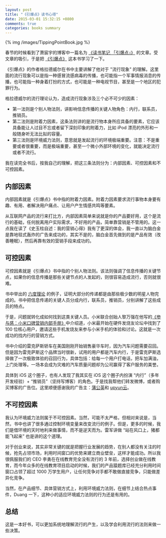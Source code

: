 ```yaml
---
layout: post
title: "《引爆点》读书心得"
date: 2015-03-01 15:32:15 +0800
comments: true
categories: books summary
---
```


{% img /images/TippingPointBook.jpg %}

春节的时候看到了萧宸宇的博客中一篇名为 [《读书笔记 「引爆点」》](http://iiiyu.com/2015/01/31/read-the-tipping-point/) 的文章。受文章的吸引，于是把 [《引爆点》](http://book.douban.com/subject/3900987/) 这本书学习了一下。

《引爆点》的作者格拉德威尔在书中主要讲解了他对于 "流行现象" 的理解。这里面的流行现象可以是指一种感冒流感病毒的传播，也可能指一个军事情报消息的传播，也可能指一种身着打扮的方式，也可能是一种电视节目，甚至是一个地区的犯罪行为。

格拉德威尔的流行理论认为，造成流行现象涉及三个必不可少的因素：

 * 第一法则是个别人物法则，讲影响信息传播的关键人物角色：内行，联系员，推销员。
 * 第二法则是附着力因素，这条法则讲的是流行物本身所应具备的要素，它应该具备能让人过目不忘或者留下深刻印象的附着力，比如 iPod 漂亮的外形和一般随身听无法比拟的容量。
 * 第三法则是环境威力法则，意思就是发起流行的环境极端重要。注意：不是重要或者很重要，而是极端重要，甚至一个微小外部环境的变化，就能决定流行或者不流行。

我在读完全书后，按我自己的理解，把这三条法则分为：内部因素、可控因素和不可控因素。

## 内部因素

内部因素就是《引爆点》书中指的附着力因素。附着力因素要求流行事物本身要有趣、有用、者解决用户痛点、让用户产生情感共鸣等要素。

从互联网产品的流行来打比方，内部因素简单来说就是你的产品要好用，这个是流行的基础，任何脱离用户实际需求，不好用的产品，简单靠营销是不管用的。这一点我在读了《史玉柱自述：我的营销心得》我有了更深的体会，我一直以为脑白金是靠地毯式轰炸的广告来成功的，其实不是的，脑白金首先做到的是产品有效（改善睡眠），然后再靠有效的营销手段来成功的。

## 可控因素

可控因素就是《引爆点》书中指的个别人物法则。该法则强调了信息传播的关键节点，如果你的信息传播是那些关键节点的人发起的，则很容易造成流行，否则就很难。

书中举出的 [六度理论](http://zh.wikipedia.org/wiki/%E5%85%AD%E5%BA%A6%E5%88%86%E9%9A%94%E7%90%86%E8%AE%BA) 的例子，证明大部分的传递都是由那些极少数的明星人物完成的。书中把信息传递的关键人员分成内行，联系员，推销员，分别讲解了这些成员的特点。

于是，问题就转化成如何找到这类关键人员。小米联合创始人黎万强在他写的[《参与感：小米口碑营销内部手册》](http://book.douban.com/subject/25942507/)中介绍道，小米最开始在硬件发烧友论坛中找到了 100 位核心用户，邀请这些手机发烧友来参与小米手机的体验和讨论。这就是一次成功的找内行的营销方式。

书中介绍的雷克萨斯轿车在美国刚刚开始销售豪华车时，因为汽车问题需要召回。但是因为雷克萨斯这个品牌当时很新，试用的用户都是汽车内行，于是雷克萨斯选择做了一次极致体验的召回行为，具体包括：给每一个用户打电话，把车加满油，上门处理等。一场本会成为灾难的汽车质量问题却为公司赢得了客户服务的美誉。

具体到 iOS 这个圈子，也有人发现了我其实在 iOS 这个圈子内扮演 “内行”（多年开发经验）+ “推销员”（坚持写博客）的角色。于是找我帮他们转发微博，或者购买博客的广告位。这里顺便感谢我的广告主：[蒲公英](http://www.pgyer.com/)和 [upyun云](https://www.upyun.com/index.html)。

## 不可控因素

我认为环境威力法则属于不可控因素。当然，可能不太严格，但相对来说是，当然，书中也讲了很多通过控制环境变量来改变流行的例子。但是，更多的时候，我们是借环境的天时地利来做事情，而不是逆天而为。雷军讲做 “站在风口上，猪都能飞起来” 也是讲的这个道理。

对于创业来说，其实非常关键的就是把握行业发展的趋势，在别人都没有关注的时候，抢先占领市场，利用时间窗口的优势来建立商业壁垒，这样才能成功。所以我很佩服我们的 CEO 李勇在在线教育完全没有流行的 3 年前，选择创业做在线教育，而今年众多的在线教育项目启动的时候，我们的产品猿题库已经充分利用时间窗口占领了超过 1000 万学生用户，让任何竞争对手都不敢做直接竞争，只能做差异化竞争。

当然，在产品细节、具体营销方式上，利用环境威力法则，在细节上结合热点事件，Duang 一下，这种小的适应环境威力法则的行为还是有用的。

## 总结

这是一本好书，可以更加系统地理解流行的产生，以及学会利用流行的法则来做一些决策。
